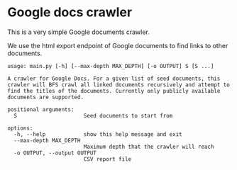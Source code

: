 # Google docs crawler

This is a very simple Google documents crawler. 

We use the html export endpoint of Google documents to find links to other documents.


```
usage: main.py [-h] [--max-depth MAX_DEPTH] [-o OUTPUT] S [S ...]

A crawler for Google Docs. For a given list of seed documents, this crawler will BFS crawl all linked documents recursively and attempt to find the titles of the documents. Currently only publicly available documents are supported.

positional arguments:
  S                     Seed documents to start from

options:
  -h, --help            show this help message and exit
  --max-depth MAX_DEPTH
                        Maximum depth that the crawler will reach
  -o OUTPUT, --output OUTPUT
                        CSV report file
```
